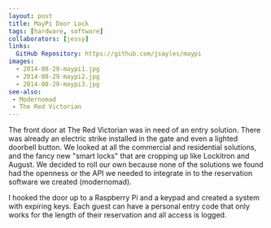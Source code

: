 ```yaml
---
layout: post
title: MayPi Door Lock
tags: [hardware, software]
collaborators: [jessy]
links:
  GitHub Repository: https://github.com/jsayles/maypi
images:
  - 2014-08-29-maypi1.jpg
  - 2014-08-29-maypi2.jpg
  - 2014-08-29-maypi3.jpg
see-also:
 - Modernomad
 - The Red Victorian
---
```

The front door at The Red Victorian was in need of an entry solution. There was already an electric strike installed in the gate and even a lighted doorbell button.  We looked at all the commercial and residential solutions, and the fancy new "smart locks" that are cropping up like Lockitron and August.  We decided to roll our own because none of the solutions we found had the openness or the API we needed to integrate in to the reservation software we created (modernomad).

I hooked the door up to a Raspberry Pi and a keypad and created a system with expiring keys.  Each guest can have a personal entry code that only works for the length of their reservation and all access is logged.
